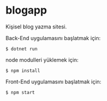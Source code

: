# blogapp

Kişisel blog yazma sitesi.

Back-End uygulamasını başlatmak için:

```
$ dotnet run
```

node modulleri yüklemek için: 
```
$ npm install
```

Front-End uygulamasını başlatmak için:

```
$ npm start
```

